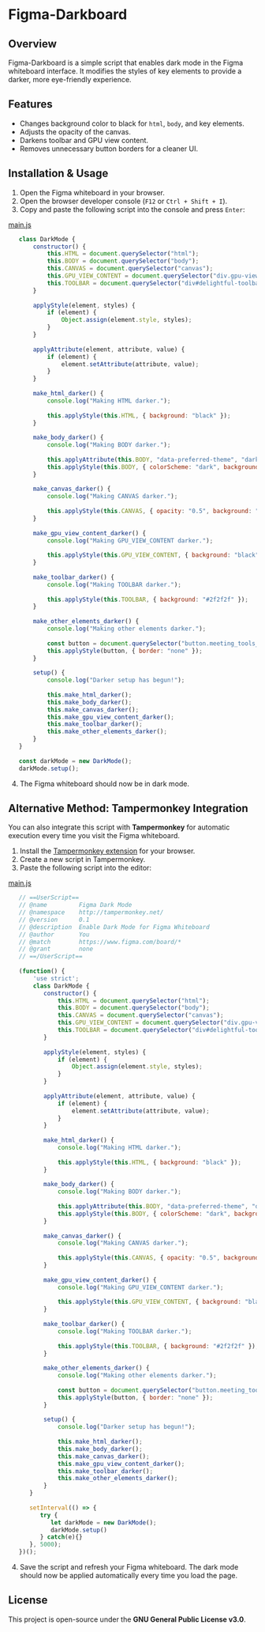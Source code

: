 # Figma-Darkboard

## Overview
Figma-Darkboard is a simple script that enables dark mode in the Figma whiteboard interface. It modifies the styles of key elements to provide a darker, more eye-friendly experience.

## Features
- Changes background color to black for `html`, `body`, and key elements.
- Adjusts the opacity of the canvas.
- Darkens toolbar and GPU view content.
- Removes unnecessary button borders for a cleaner UI.

## Installation & Usage
1. Open the Figma whiteboard in your browser.
2. Open the browser developer console (`F12` or `Ctrl + Shift + I`).
3. Copy and paste the following script into the console and press `Enter`:

[main.js](./main.js)
```javascript
   class DarkMode {
       constructor() {
           this.HTML = document.querySelector("html");
           this.BODY = document.querySelector("body");
           this.CANVAS = document.querySelector("canvas");
           this.GPU_VIEW_CONTENT = document.querySelector("div.gpu-view-content");
           this.TOOLBAR = document.querySelector("div#delightful-toolbar");
       }
   
       applyStyle(element, styles) {
           if (element) {
               Object.assign(element.style, styles);
           }
       }
   
       applyAttribute(element, attribute, value) {
           if (element) {
               element.setAttribute(attribute, value);
           }
       }
   
       make_html_darker() {
           console.log("Making HTML darker.");
   
           this.applyStyle(this.HTML, { background: "black" });
       }
   
       make_body_darker() {
           console.log("Making BODY darker.");
   
           this.applyAttribute(this.BODY, "data-preferred-theme", "dark");
           this.applyStyle(this.BODY, { colorScheme: "dark", background: "black" });
       }
   
       make_canvas_darker() {
           console.log("Making CANVAS darker.");
   
           this.applyStyle(this.CANVAS, { opacity: "0.5", background: "black" });
       }
   
       make_gpu_view_content_darker() {
           console.log("Making GPU_VIEW_CONTENT darker.");
   
           this.applyStyle(this.GPU_VIEW_CONTENT, { background: "black" });
       }
   
       make_toolbar_darker() {
           console.log("Making TOOLBAR darker.");
   
           this.applyStyle(this.TOOLBAR, { background: "#2f2f2f" });
       }
   
       make_other_elements_darker() {
           console.log("Making other elements darker.");
   
           const button = document.querySelector("button.meeting_tools_toolbar--toolbarItemButton--VBNmh.meeting_tools_toolbar--withHover--r7Sks");
           this.applyStyle(button, { border: "none" });
       }
   
       setup() {
           console.log("Darker setup has begun!");
   
           this.make_html_darker();
           this.make_body_darker();
           this.make_canvas_darker();
           this.make_gpu_view_content_darker();
           this.make_toolbar_darker();
           this.make_other_elements_darker();
       }
   }
   
   const darkMode = new DarkMode();
   darkMode.setup();
```

4. The Figma whiteboard should now be in dark mode.


## Alternative Method: Tampermonkey Integration
You can also integrate this script with **Tampermonkey** for automatic execution every time you visit the Figma whiteboard.

1. Install the [Tampermonkey extension](https://www.tampermonkey.net/) for your browser.
2. Create a new script in Tampermonkey.
3. Paste the following script into the editor:

[main.js](./main.js)
```javascript
   // ==UserScript==
   // @name         Figma Dark Mode
   // @namespace    http://tampermonkey.net/
   // @version      0.1
   // @description  Enable Dark Mode for Figma Whiteboard
   // @author       You
   // @match        https://www.figma.com/board/*
   // @grant        none
   // ==/UserScript==
   
   (function() {
       'use strict';
       class DarkMode {
          constructor() {
              this.HTML = document.querySelector("html");
              this.BODY = document.querySelector("body");
              this.CANVAS = document.querySelector("canvas");
              this.GPU_VIEW_CONTENT = document.querySelector("div.gpu-view-content");
              this.TOOLBAR = document.querySelector("div#delightful-toolbar");
          }
      
          applyStyle(element, styles) {
              if (element) {
                  Object.assign(element.style, styles);
              }
          }
      
          applyAttribute(element, attribute, value) {
              if (element) {
                  element.setAttribute(attribute, value);
              }
          }
      
          make_html_darker() {
              console.log("Making HTML darker.");
      
              this.applyStyle(this.HTML, { background: "black" });
          }
      
          make_body_darker() {
              console.log("Making BODY darker.");
      
              this.applyAttribute(this.BODY, "data-preferred-theme", "dark");
              this.applyStyle(this.BODY, { colorScheme: "dark", background: "black" });
          }
      
          make_canvas_darker() {
              console.log("Making CANVAS darker.");
      
              this.applyStyle(this.CANVAS, { opacity: "0.5", background: "black" });
          }
      
          make_gpu_view_content_darker() {
              console.log("Making GPU_VIEW_CONTENT darker.");
      
              this.applyStyle(this.GPU_VIEW_CONTENT, { background: "black" });
          }
      
          make_toolbar_darker() {
              console.log("Making TOOLBAR darker.");
      
              this.applyStyle(this.TOOLBAR, { background: "#2f2f2f" });
          }
      
          make_other_elements_darker() {
              console.log("Making other elements darker.");
      
              const button = document.querySelector("button.meeting_tools_toolbar--toolbarItemButton--VBNmh.meeting_tools_toolbar--withHover--r7Sks");
              this.applyStyle(button, { border: "none" });
          }
      
          setup() {
              console.log("Darker setup has begun!");
      
              this.make_html_darker();
              this.make_body_darker();
              this.make_canvas_darker();
              this.make_gpu_view_content_darker();
              this.make_toolbar_darker();
              this.make_other_elements_darker();
          }
      }
      
      setInterval(() => {
         try {
            let darkMode = new DarkMode();
            darkMode.setup()
         } catch(e){}
      }, 5000);
   })();
```

4. Save the script and refresh your Figma whiteboard. The dark mode should now be applied automatically every time you load the page.

## License
This project is open-source under the **GNU General Public License v3.0**.
